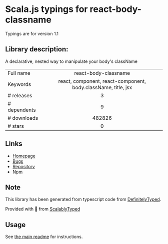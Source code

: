 
# Scala.js typings for react-body-classname

Typings are for version 1.1

## Library description:
A declarative, nested way to manipulate your body's className

|                    |                 |
| ------------------ | :-------------: |
| Full name          | react-body-classname |
| Keywords           | react, component, react-component, body.className, title, jsx |
| # releases         | 3 |
| # dependents       | 9 |
| # downloads        | 482826 |
| # stars            | 0 |

## Links
- [Homepage](https://github.com/iest/react-body-classname)
- [Bugs](https://github.com/iest/react-body-classname/issues)
- [Repository](https://github.com/iest/react-body-classname)
- [Npm](https://www.npmjs.com/package/react-body-classname)
    


## Note
This library has been generated from typescript code from [DefinitelyTyped](https://definitelytyped.org).

Provided with :purple_heart: from [ScalablyTyped](https://github.com/oyvindberg/ScalablyTyped)

## Usage
See [the main readme](../../readme.md) for instructions.


